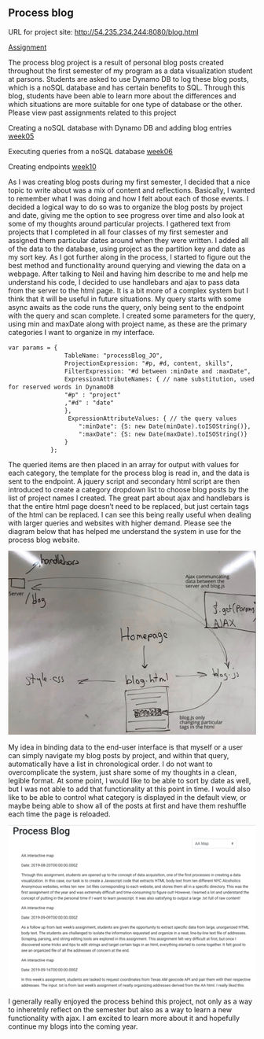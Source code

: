 ## Process blog

URL for project site: http://54.235.234.244:8080/blog.html

[Assignment](https://github.com/visualizedata/data-structures/blob/master/final_assignment_2.md)

The process blog project is a result of personal blog posts created throughout the first semester of my program as a data visualization student at parsons. Students are asked to use Dynamo DB to log these blog posts, which is a noSQL database and has certain benefits to SQL. Through this blog, students have been able to learn more about the differences and which situations are more suitable for one type of database or the other. Please view past assignments related to this project

Creating a noSQL database with Dynamo DB and adding blog entries [week05](https://github.com/joutwater/Data-Structures/tree/master/week05)

Executing queries from a noSQL database [week06](https://github.com/joutwater/Data-Structures/tree/master/week06)

Creating endpoints [week10](https://github.com/joutwater/Data-Structures/tree/master/week10)

As I was creating blog posts during my first semester, I decided that a nice topic to write about was a mix of content and reflections. Basically, I wanted to remember what I was doing and how I felt about each of those events. I decided a logical way to do so was to organize the blog posts by project and date, giving me the option to see progress over time and also look at some of my thoughts around particular projects. I gathered text from projects that I completed in all four classes of my first semester and assigned them particular dates around when they were written. I added all of the data to the database, using project as the partition key and date as my sort key. As I got further along in the process, I started to figure out the best method and functionality around querying and viewing the data on a webpage. After talking to Neil and having him describe to me and help me understand his code, I decided to use handlebars and ajax to pass data from the server to the html page. It is a bit more of a complex system but I think that it will be useful in future situations. My query starts with some async awaits as the code runs the query, only being sent to the endpoint with the query and scan complete. I created some parameters for the query, using min and maxDate along with project name, as these are the primary categories I want to organize in my interface. 

    var params = {
                    TableName: "processBlog_JO",
                    ProjectionExpression: "#p, #d, content, skills",
                    FilterExpression: "#d between :minDate and :maxDate",
                    ExpressionAttributeNames: { // name substitution, used for reserved words in DynamoDB
                    "#p" : "project"
                    ,"#d" : "date"
                    },
                     ExpressionAttributeValues: { // the query values
                        ":minDate": {S: new Date(minDate).toISOString()},
                        ":maxDate": {S: new Date(maxDate).toISOString()}
                    }
                };


The queried items are then placed in an array for output with values for each category, the template for the process blog is read in, and the data is sent to the endpoint. A jquery script and secondary html script are then introduced to create a category dropdown list to choose blog posts by the list of project names I created. The great part about ajax and handlebars is that the entire html page doesn’t need to be replaced, but just certain tags of the html can be replaced. I can see this being really useful when dealing with larger queries and websites with higher demand. Please see the diagram below that has helped me understand the system in use for the process blog website.

![Image](https://github.com/joutwater/Data-Structures/blob/master/Final_Assignment_2/ajax_diagram.png)

My idea in binding data to the end-user interface is that myself or a user can simply navigate my blog posts by project, and within that query, automatically have a list in chronological order. I do not want to overcomplicate the system, just share some of my thoughts in a clean, legible format. At some point, I would like to be able to sort by date as well, but I was not able to add that functionality at this point in time. I would also like to be able to control what category is displayed in the default view, or maybe being able to show all of the posts at first and have them reshuffle each time the page is reloaded.


![Image](https://github.com/joutwater/Data-Structures/blob/master/Final_Assignment_2/PB_ss.png)

I generally really enjoyed the process behind this project, not only as a way to inheretnly reflect on the semester but also as a way to learn a new functionality with ajax. I am excited to learn more about it and hopefully continue my blogs into the coming year.
